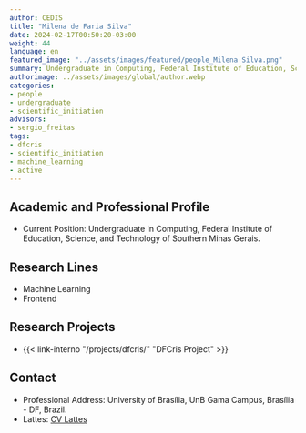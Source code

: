 ```yaml
---
author: CEDIS
title: "Milena de Faria Silva"
date: 2024-02-17T00:50:20-03:00
weight: 44
language: en
featured_image: "../assets/images/featured/people_Milena Silva.png"
summary: Undergraduate in Computing, Federal Institute of Education, Science, and Technology of Southern Minas Gerais
authorimage: ../assets/images/global/author.webp
categories: 
- people
- undergraduate
- scientific_initiation
advisors:
- sergio_freitas
tags: 
- dfcris
- scientific_initiation
- machine_learning
- active
---
```

## Academic and Professional Profile
- Current Position: Undergraduate in Computing, Federal Institute of Education, Science, and Technology of Southern Minas Gerais.

## Research Lines
- Machine Learning
- Frontend

## Research Projects
- {{< link-interno "/projects/dfcris/" "DFCris Project" >}}

## Contact
- Professional Address: University of Brasília, UnB Gama Campus, Brasília - DF, Brazil.
- Lattes: [CV Lattes](http://lattes.cnpq.br/3773267134438950)